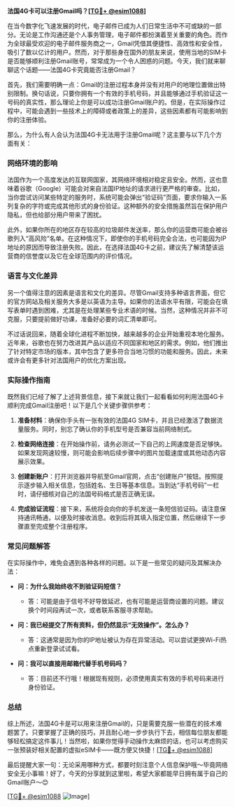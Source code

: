 **法国4G卡可以注册Gmail吗？[[TG💪+ @esim1088](https://t.me/s/esim1088)]**

在当今数字化飞速发展的时代，电子邮件已成为人们日常生活中不可或缺的一部分。无论是工作沟通还是个人事务管理，电子邮件都扮演着至关重要的角色。而作为全球最受欢迎的电子邮件服务商之一，Gmail凭借其便捷性、高效性和安全性，吸引了数以亿计的用户。然而，对于那些身在国外的朋友来说，使用当地的SIM卡是否能够顺利注册Gmail账号，常常成为一个令人困惑的问题。今天，我们就来聊聊这个话题——法国4G卡究竟能否注册Gmail？

首先，我们需要明确一点：Gmail的注册过程本身并没有对用户的地理位置做出特别限制。换句话说，只要你拥有一个有效的手机号码，并且能够通过手机验证这一号码的真实性，那么理论上你是可以成功注册Gmail账户的。但是，在实际操作过程中，可能会遇到一些技术上的障碍或者政策上的差异，这些因素都有可能影响到你的注册体验。

那么，为什么有人会认为法国4G卡无法用于注册Gmail呢？这主要与以下几个方面有关：

### **网络环境的影响**
法国作为一个高度发达的互联网国家，其网络环境相对稳定且安全。然而，这也意味着谷歌（Google）可能会对来自法国IP地址的请求进行更严格的审查。比如，当你尝试访问某些特定的服务时，系统可能会弹出“验证码”页面，要求你输入一系列复杂的字符或完成其他形式的身份验证。这种额外的安全措施虽然旨在保护用户隐私，但也给部分用户带来了困扰。

此外，如果你所在的地区存在较高的垃圾邮件发送率，那么你的运营商可能会被谷歌列入“高风险”名单。在这种情况下，即使你的手机号码完全合法，也可能因为IP地址的原因而导致注册失败。因此，在选择法国4G卡之前，建议先了解清楚该运营商的信誉度以及它在全球范围内的评价情况。

### **语言与文化差异**
另一个值得注意的因素是语言和文化的差异。尽管Gmail支持多种语言界面，但它的官方网站及相关服务大多是以英语为主导。如果你的法语水平有限，可能会在填写表单时遇到困难，尤其是在处理某些专业术语的时候。当然，这种情况并非不可克服，只要提前做好功课，准备好必要的词汇清单即可。

不过话说回来，随着全球化进程不断加快，越来越多的企业开始重视本地化服务。近年来，谷歌也在努力改进其产品以适应不同国家和地区的需求。例如，他们推出了针对特定市场的版本，其中包含了更多符合当地习惯的功能和服务。因此，未来或许会有更多针对法国用户的优化方案出现。

### **实际操作指南**
既然我们已经了解了上述背景信息，接下来就让我们一起看看如何利用法国4G卡顺利完成Gmail注册吧！以下是几个关键步骤供参考：

1. **准备材料**：确保你手头有一张有效的法国4G SIM卡，并且已经激活了数据流量服务。同时，别忘了确认你的手机型号是否兼容当前网络制式。
   
2. **检查网络连接**：在开始操作前，请务必测试一下自己的上网速度是否足够快。如果发现网速较慢，则可能会影响后续步骤中的图片加载速度或其他动态内容展示效果。

3. **创建新账户**：打开浏览器并导航至Gmail官网，点击“创建账户”按钮。按照提示逐步输入相关信息，包括姓名、生日等基本信息。当到达“手机号码”一栏时，请仔细核对自己的法国号码格式是否正确无误。

4. **完成验证流程**：接下来，系统将会向你的手机发送一条短信验证码。请注意保持通讯畅通，以便及时接收消息。收到后将其填入指定位置，然后继续下一步骤直至完成整个注册程序。

### **常见问题解答**
在实际操作中，难免会遇到各种各样的问题。以下是一些常见的疑问及其解决办法：

- **问：为什么我始终收不到验证码短信？**
   - 答：可能是由于信号不好导致延迟，也有可能是运营商设置的问题。建议换个时间段再试一次，或者联系客服寻求帮助。

- **问：我已经提交了所有资料，但仍然显示“无效操作”。怎么办？**
   - 答：这通常是因为你的IP地址被认为存在异常活动。可以尝试更换Wi-Fi热点重新登录试试看。

- **问：我可以直接用邮箱代替手机号码吗？**
   - 答：目前还不行哦！根据现有规则，必须使用真实有效的手机号码来进行身份验证。

### **总结**
综上所述，法国4G卡是可以用来注册Gmail的，只是需要克服一些潜在的技术难题罢了。只要掌握了正确的技巧，并且耐心地一步步执行下去，相信每位朋友都能够轻松搞定这件事儿！当然啦，如果你觉得手动操作太麻烦的话，也可以考虑购买一张预装好相关配置的虚拟eSIM卡——既方便又快捷！[[TG💪+ @esim1088](https://t.me/s/esim1088)]

最后提醒大家一句：无论采用哪种方式，都要时刻注意个人信息保护哦～毕竟网络安全无小事嘛！好了，今天的分享就到这里啦，希望大家都能早日拥有属于自己的Gmail账户～😊

[[TG💪+ @esim1088](https://t.me/s/esim1088) ![Image](https://i.postimg.cc/4NQfJmqS/Snipaste-2025-05-13-00-14-12.png)]